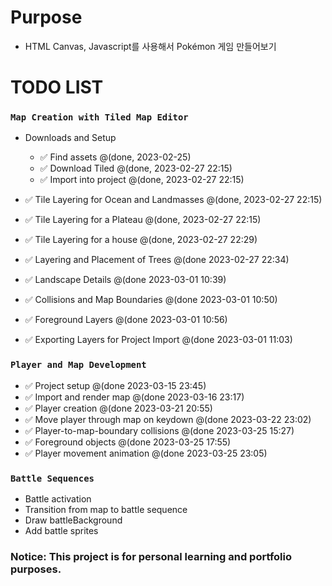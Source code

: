 # Purpose

- HTML Canvas, Javascript를 사용해서 Pokémon 게임 만들어보기

# TODO LIST

### `Map Creation with Tiled Map Editor`

- Downloads and Setup
    - ✅ Find assets @(done, 2023-02-25)
    - ✅ Download Tiled @(done, 2023-02-27 22:15)
    - ✅ Import into project @(done, 2023-02-27 22:15)
- ✅ Tile Layering for Ocean and Landmasses @(done, 2023-02-27 22:15)
- ✅ Tile Layering for a Plateau @(done, 2023-02-27 22:15)
- ✅ Tile Layering for a house @(done, 2023-02-27 22:29)

- ✅ Layering and Placement of Trees @(done 2023-02-27 22:34)
- ✅ Landscape Details @(done 2023-03-01 10:39)
- ✅ Collisions and Map Boundaries @(done 2023-03-01 10:50)
- ✅ Foreground Layers @(done 2023-03-01 10:56)
- ✅ Exporting Layers for Project Import @(done 2023-03-01 11:03)

### `Player and Map Development`

- ✅ Project setup @(done 2023-03-15 23:45)
- ✅ Import and render map @(done 2023-03-16 23:17)
- ✅ Player creation @(done 2023-03-21 20:55)
- ✅ Move player through map on keydown @(done 2023-03-22 23:02)
- ✅ Player-to-map-boundary collisions @(done 2023-03-25 15:27)
- ✅ Foreground objects @(done 2023-03-25 17:55)
- ✅ Player movement animation @(done 2023-03-25 23:05)

### `Battle Sequences`

- Battle activation
- Transition from map to battle sequence
- Draw battleBackground
- Add battle sprites

### Notice:  This project is for personal learning and portfolio purposes.
